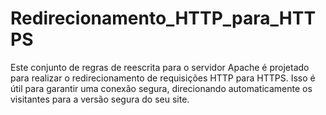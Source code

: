 # Redirecionamento_HTTP_para_HTTPS
Este conjunto de regras de reescrita para o servidor Apache é projetado para realizar o redirecionamento de requisições HTTP para HTTPS. Isso é útil para garantir uma conexão segura, direcionando automaticamente os visitantes para a versão segura do seu site.
